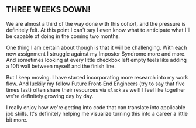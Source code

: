 ## THREE WEEKS DOWN! 

We are almost a third of the way done with this cohort, and the pressure is definitely felt. At this point I can't say I even know what to anticipate what I'll be capable of doing in the coming two months. 

One thing I am certain about though is that it will be challenging. With each new assignment I struggle against my Imposter Syndrome more and more. And sometimes looking at every little checkbox left empty feels like adding a 10ft wall between myself and the finish line. 

But I keep moving. I have started incorporating more research into my work flow. And luckily my fellow Future Front-End Engineers (try to say that five times fast) often share their resources via `slack` as well! I feel like together we're definitely growing day by day. 

I really enjoy how we're getting into code that can translate into applicable job skills. It's definitely helping me visualize turning this into a career a little bit more. 

